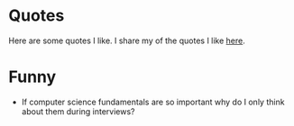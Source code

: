# Quotes

Here are some quotes I like. I share my of the quotes I like [here](https://github.com/learn-anything/quotes).


# Funny

- If computer science fundamentals are so important why do I only think about them during interviews?